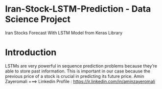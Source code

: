 # Iran-Stock-LSTM-Prediction - Data Science Project
Iran Stocks Forecast With LSTM Model from Keras Library

# Introduction
LSTMs are very powerful in sequence prediction problems because they’re able to store past information.
This is important in our case because the previous price of a stock is crucial in predicting its future price.
Amin Zayeromali   ===> Linkedin Profile : https://ir.linkedin.com/in/aminzayeromali
